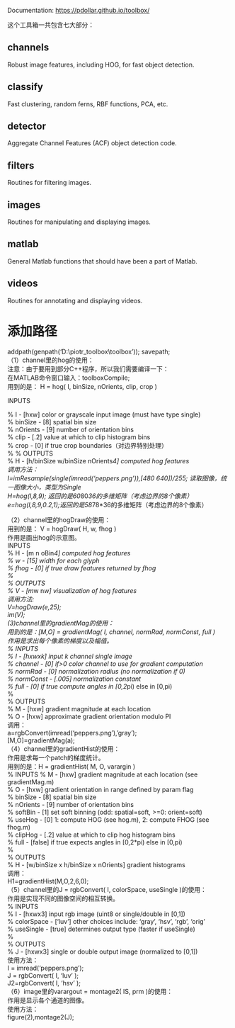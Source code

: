 Documentation: https://pdollar.github.io/toolbox/

这个工具箱一共包含七大部分： 
## channels 
Robust image features, including HOG, for fast object detection.   
## classify 
Fast clustering, random ferns, RBF functions, PCA, etc.   
## detector 
Aggregate Channel Features (ACF) object detection code.   
## filters 
Routines for filtering images.   
## images 
Routines for manipulating and displaying images.   
## matlab 
General Matlab functions that should have been a part of Matlab.   
## videos 
Routines for annotating and displaying videos.   
# 添加路径
addpath(genpath(‘D:\piotr_toolbox\toolbox’)); 
savepath;   
（1）channel里的hog的使用：   
注意：由于要用到部分C++程序，所以我们需要编译一下：   
在MATLAB命令窗口输入：toolboxCompile;   
用到的是： 
H = hog( I, binSize, nOrients, clip, crop )   

INPUTS 

% I - [hxw] color or grayscale input image (must have type single)    
% binSize - [8] spatial bin size   
% nOrients - [9] number of orientation bins   
% clip - [.2] value at which to clip histogram bins   
% crop - [0] if true crop boundaries（对边界特别处理）   
% 
% OUTPUTS   
% H - [h/binSize w/binSize nOrients*4] computed hog features     
调用方法：   
I=imResample(single(imread(‘peppers.png’)),[480 640])/255; 读取图像，统一图像大小，类型为Single   
H=hog(I,8,9); 返回的是60*80*36的多维矩阵（考虑边界的8个像素）     
e=hog(I,8,9,0.2,1);返回的是58*78*36的多维矩阵（考虑边界的8个像素）    

（2）channel里的hogDraw的使用：   
用到的是： V = hogDraw( H, w, fhog )   
作用是画出hog的示意图。   
INPUTS     
% H - [m n oBin*4] computed hog features     
% w - [15] width for each glyph     
% fhog - [0] if true draw features returned by fhog     
%   
% OUTPUTS   
% V - [m*w n*w] visualization of hog features   
调用方法:   
V=hogDraw(e,25);   
im(V);   
(3)channel里的gradientMag的使用：        
用到的是：[M,O] = gradientMag( I, channel, normRad, normConst, full )   
作用是求出每个像素的梯度以及幅值。   
% INPUTS   
% I - [hxwxk] input k channel single image   
% channel - [0] if>0 color channel to use for gradient computation   
% normRad - [0] normalization radius (no normalization if 0)   
% normConst - [.005] normalization constant   
% full - [0] if true compute angles in [0,2*pi) else in [0,pi)  
%   
% OUTPUTS   
% M - [hxw] gradient magnitude at each location   
% O - [hxw] approximate gradient orientation modulo PI   
调用：   
a=rgbConvert(imread(‘peppers.png’),’gray’);   
[M,O]=gradientMag(a);   
（4）channel里的gradientHist的使用：      
作用是求每一个patch的梯度统计。   
用到的是：H = gradientHist( M, O, varargin )   
% INPUTS 
% M - [hxw] gradient magnitude at each location (see gradientMag.m)   
% O - [hxw] gradient orientation in range defined by param flag    
% binSize - [8] spatial bin size   
% nOrients - [9] number of orientation bins   
% softBin - [1] set soft binning (odd: spatial=soft, >=0: orient=soft)   
% useHog - [0] 1: compute HOG (see hog.m), 2: compute FHOG (see fhog.m)   
% clipHog - [.2] value at which to clip hog histogram bins   
% full - [false] if true expects angles in [0,2*pi) else in [0,pi)   
%   
% OUTPUTS    
% H - [w/binSize x h/binSize x nOrients] gradient histograms   
调用：   
H1=gradientHist(M,O,2,6,0);   
（5）channel里的J = rgbConvert( I, colorSpace, useSingle )的使用：     
作用是实现不同的图像空间的相互转换。   
% INPUTS   
% I - [hxwx3] input rgb image (uint8 or single/double in [0,1])    
% colorSpace - [‘luv’] other choices include: ‘gray’, ‘hsv’, ‘rgb’, ‘orig’   
% useSingle - [true] determines output type (faster if useSingle)   
%   
% OUTPUTS   
% J - [hxwx3] single or double output image (normalized to [0,1])   
使用方法：   
I = imread(‘peppers.png’);   
J = rgbConvert( I, ‘luv’ );   
J2=rgbConvert( I, ‘hsv’ );   
（6）image里的varargout = montage2( IS, prm )的使用：     
作用是显示各个通道的图像。   
使用方法：     
figure(2),montage2(J);    
